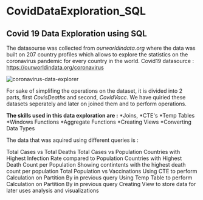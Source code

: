 # CovidDataExploration_SQL
## Covid 19 Data Exploration using SQL

The datasourse was collected from *ourworldindata.org* where the data was built on 207 country profiles which allows to explore the statistics on the coronavirus pandemic for every country in the world.
Covid19 datasource : https://ourworldindata.org/coronavirus

![coronavirus-data-explorer](https://user-images.githubusercontent.com/63396845/124469609-33571c80-ddb8-11eb-95a4-5042c53badd5.png)

For sake of simplifing the operations on the dataset, it is divided into 2 parts, first *CovisDeaths* and second, *CovidVacc*. We have quiried these datasets seperately and later on joined them and to perform operations.

**The skills used in this data exploration are :** 
*Joins, 
*CTE's
*Temp Tables
*Windows Functions
*Aggregate Functions
*Creating Views
*Converting Data Types

The data that was aquired using different queries is :

Total Cases vs Total Deaths
Total Cases vs Population
Countries with Highest Infection Rate compared to Population
Countries with Highest Death Count per Population
Showing contintents with the highest death count per population
Total Population vs Vaccinations
Using CTE to perform Calculation on Partition By in previous query
Using Temp Table to perform Calculation on Partition By in previous query 
Creating View to store data for later uses analysis and visualizations

